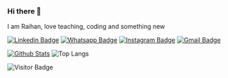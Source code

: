 ### Hi there 👋

I am Raihan, love teaching, coding and something new

[![Linkedin Badge](https://img.shields.io/badge/-raihan-muhammad-blue?style=flat-square&logo=Linkedin&logoColor=white&link=https://www.linkedin.com/in/raihan-muhammad-39a28b1b0/)](https://www.linkedin.com/in/raihan-muhammad-39a28b1b0/)
[![Whatsapp Badge](https://img.shields.io/badge/-6285156848132-green?style=flat-square&logo=Whatsapp&logoColor=white&link=https://wa.me/6287720548166)](https://wa.me/6287720548166)
[![Instagram Badge](https://img.shields.io/badge/-raihannmuhammad_-royalblue?style=flat-square&logo=instagram&logoColor=white&link=https://instagram.com/raihannmuhammad_/)](https://instagram.com/raihannmuhammad_)
[![Gmail Badge](https://img.shields.io/badge/-raihanmuhammad.dev@gmail.com-c14438?style=flat-square&logo=Gmail&logoColor=white&link=mailto:raihanmuhammad.dev@gmail.com)](mailto:raihanmuhammad.dev@gmail.com)



[![Github Stats](https://github-readme-stats.vercel.app/api?username=raihan-muhammad&theme=dark&show_icons=true)](https://github.com/riyhs)
![Top Langs](https://github-readme-stats.vercel.app/api/top-langs/?username=raihan-muhammad&hide=TeX&layout=compact&theme=dark)

![Visitor Badge](https://visitor-badge.laobi.icu/badge?page_id=raihan-muhammad.raihan-muhammad)


